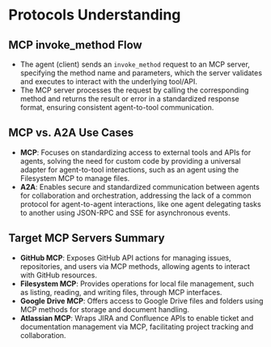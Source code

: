 # Protocols Understanding

## MCP invoke_method Flow
- The agent (client) sends an `invoke_method` request to an MCP server, specifying the method name and parameters, which the server validates and executes to interact with the underlying tool/API.
- The MCP server processes the request by calling the corresponding method and returns the result or error in a standardized response format, ensuring consistent agent-to-tool communication.

## MCP vs. A2A Use Cases
- **MCP**: Focuses on standardizing access to external tools and APIs for agents, solving the need for custom code by providing a universal adapter for agent-to-tool interactions, such as an agent using the Filesystem MCP to manage files.
- **A2A**: Enables secure and standardized communication between agents for collaboration and orchestration, addressing the lack of a common protocol for agent-to-agent interactions, like one agent delegating tasks to another using JSON-RPC and SSE for asynchronous events.



## Target MCP Servers Summary
- **GitHub MCP**: Exposes GitHub API actions for managing issues, repositories, and users via MCP methods, allowing agents to interact with GitHub resources.
- **Filesystem MCP**: Provides operations for local file management, such as listing, reading, and writing files, through MCP interfaces.
- **Google Drive MCP**: Offers access to Google Drive files and folders using MCP methods for storage and document handling.
- **Atlassian MCP**: Wraps JIRA and Confluence APIs to enable ticket and documentation management via MCP, facilitating project tracking and collaboration.
